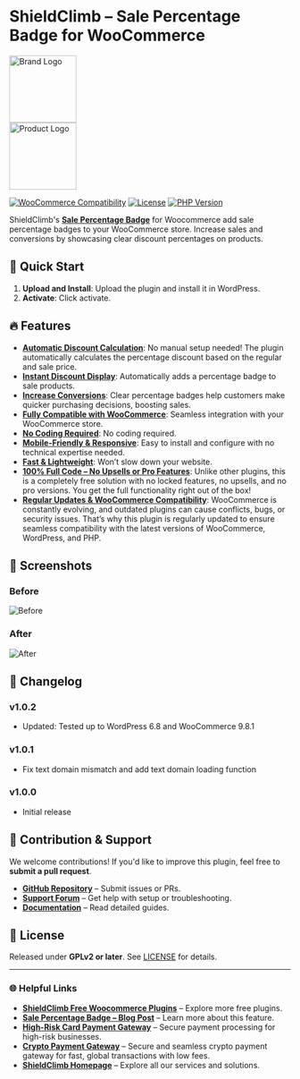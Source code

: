 # ShieldClimb – Sale Percentage Badge for WooCommerce

<p align="left">
  <img src="https://shieldclimb.com/wp-content/uploads/2025/03/ShieldClimb-logo-with-name-500x200-1.png" alt="Brand Logo" width="120"><br>
  <img src="https://shieldclimb.com/wp-content/uploads/2025/04/shieldclimb-sale-percentage-badge.png" alt="Product Logo" width="120">
</p>

[![WooCommerce Compatibility](https://img.shields.io/badge/WooCommerce-5.8+-blue)](https://woocommerce.com/)
[![License](https://img.shields.io/badge/License-GPLv2%2B-blue)](https://www.gnu.org/licenses/old-licenses/gpl-2.0.html)
[![PHP Version](https://img.shields.io/badge/PHP-7.2+-blue)](https://www.php.net/)

ShieldClimb's **[Sale Percentage Badge](https://shieldclimb.com/free-woocommerce-plugins/sale-percentage-badge/)** for Woocommerce add sale percentage badges to your WooCommerce store. Increase sales and conversions by showcasing clear discount percentages on products.



## 🚀 Quick Start

1. **Upload and Install**: Upload the plugin and install it in WordPress.
2. **Activate**: Click activate.

## 🔥 Features

- **[Automatic Discount Calculation](https://shieldclimb.com/free-woocommerce-plugins/sale-percentage-badge/)**: No manual setup needed! The plugin automatically calculates the percentage discount based on the regular and sale price.
- **[Instant Discount Display](https://shieldclimb.com/free-woocommerce-plugins/sale-percentage-badge/)**: Automatically adds a percentage badge to sale products.
- **[Increase Conversions](https://shieldclimb.com/free-woocommerce-plugins/sale-percentage-badge/)**: Clear percentage badges help customers make quicker purchasing decisions, boosting sales.
- **[Fully Compatible with WooCommerce](https://shieldclimb.com/free-woocommerce-plugins/sale-percentage-badge/)**: Seamless integration with your WooCommerce store.
- **[No Coding Required](https://shieldclimb.com/free-woocommerce-plugins/sale-percentage-badge/)**: No coding required.
- **[Mobile-Friendly & Responsive](https://shieldclimb.com/free-woocommerce-plugins/sale-percentage-badge/)**: Easy to install and configure with no technical expertise needed.
- **[Fast & Lightweight](https://shieldclimb.com/free-woocommerce-plugins/sale-percentage-badge/)**: Won’t slow down your website.
- **[100% Full Code – No Upsells or Pro Features](https://shieldclimb.com/free-woocommerce-plugins/sale-percentage-badge/)**: Unlike other plugins, this is a completely free solution with no locked features, no upsells, and no pro versions. You get the full functionality right out of the box!
- **[Regular Updates & WooCommerce Compatibility](https://shieldclimb.com/free-woocommerce-plugins/sale-percentage-badge/)**: WooCommerce is constantly evolving, and outdated plugins can cause conflicts, bugs, or security issues. That’s why this plugin is regularly updated to ensure seamless compatibility with the latest versions of WooCommerce, WordPress, and PHP.

## 📸 Screenshots

### Before
![Before](https://shieldclimb.com/wp-content/uploads/2025/04/Screenshot-1-1.png)

### After
![After](https://shieldclimb.com/wp-content/uploads/2025/04/Screenshot-2-1.png)

## 📜 Changelog

### v1.0.2
- Updated: Tested up to WordPress 6.8 and WooCommerce 9.8.1

### v1.0.1
- Fix text domain mismatch and add text domain loading function

### v1.0.0
- Initial release

## 🤝 Contribution & Support

We welcome contributions! If you'd like to improve this plugin, feel free to **submit a pull request**.

- **[GitHub Repository](https://github.com/shieldclimb/sale-percentage-badge/)** – Submit issues or PRs.
- **[Support Forum](https://shieldclimb.com/contact-us/)** – Get help with setup or troubleshooting.
- **[Documentation](https://shieldclimb.com/free-woocommerce-plugins/sale-percentage-badge/)** – Read detailed guides.

## 📜 License

Released under **GPLv2 or later**. See [LICENSE](https://www.gnu.org/licenses/old-licenses/gpl-2.0.html) for details.

---
### 🌐 Helpful Links
- **[ShieldClimb Free Woocommerce Plugins](https://shieldclimb.com/free-woocommerce-plugins/)** – Explore more free plugins.
- **[Sale Percentage Badge – Blog Post](https://shieldclimb.com/blog/sale-percentage-badge/)** – Learn more about this feature.
- **[High-Risk Card Payment Gateway](https://shieldclimb.com/high-risk-card-payment-gateway/)** – Secure payment processing for high-risk businesses.
- **[Crypto Payment Gateway](https://shieldclimb.com/crypto-payment-gateway/)** – Secure and seamless crypto payment gateway for fast, global transactions with low fees. 
- **[ShieldClimb Homepage](https://shieldclimb.com/)** – Explore all our services and solutions.
